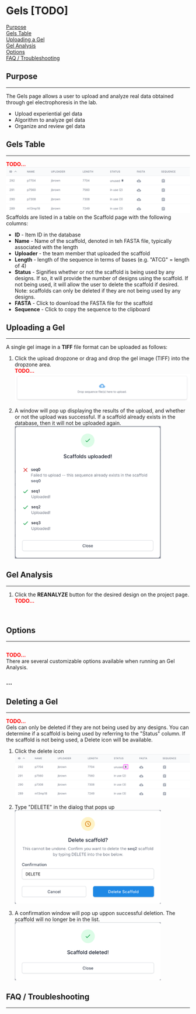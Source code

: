 # Gels [TODO]

[Purpose](#purpose)  
[Gels Table](#gels-table)  
[Uploading a Gel](#uploading-a-gel)  
[Gel Analysis](#gel-analysis)  
[Options](#options)  
[FAQ / Troubleshooting](#faq--troubleshooting)  

## Purpose
---
The Gels page allows a user to upload and analyze real data obtained through 
gel electrophoresis in the lab.

* Upload experiential gel data
* Algorithm to analyze gel data
* Organize and review gel data


## Gels Table
---

<span style="color: red;">**TODO...**</span>  
![](../assets/img/scaffold-table.png)
<br>
Scaffolds are listed in a table on the Scaffold page with the following columns:

* **ID** - Item ID in the database
* **Name** - Name of the scaffold, denoted in teh FASTA file, typically associated with the length
* **Uploader** - the team member that uploaded the scaffold
* **Length** - length of the sequence in terms of bases (e.g. "ATCG" = length of 4)
* **Status** - Signifies whether or not the scaffold is being used by any designs. If so, it will provide
  the number of designs using the scaffold. If not being used, it will allow the user to delete the scaffold
  if desired. Note: scaffolds can only be deleted if they are not being used by any designs.
* **FASTA** - Click to download the FASTA file for the scaffold
* **Sequence** - Click to copy the sequence to the clipboard

## Uploading a Gel
---
A single gel image in a **TIFF** file format can be uploaded as follows:

1. Click the upload dropzone or drag and drop the gel image (TIFF) into the dropzone area.   
<span style="color: red;">**TODO...**</span>
   ![](../assets/img/scaffold-dropzone.png)

2. A window will pop up displaying the results of the upload, and whether or not
   the upload was successful. If a scaffold already exists in the database, then it will not be uploaded
   again.  
   <img src="../assets/img/scaffold-upload-confirmation-alt.png" alt="drawing" width="400"/>


## Gel Analysis
---
1. Click the **REANALYZE** button for the desired design on the project page.   
<span style="color: red;">**TODO...**</span>

<br>



## Options
---
```html

```
<span style="color: red;">**TODO...**</span>   
There are several customizable options available when running an Gel Analysis. 

### ...




## Deleting a Gel
---

<span style="color: red;">**TODO...**</span>   
Gels can only be deleted if they are not being used by any designs.
You can determine if a scaffold is being used by referring to the "Status" column.
If the scaffold is not being used, a Delete icon will be available.

1. Click the delete icon
   ![](../assets/img/scaffold-table-delete.png)


2. Type "DELETE" in the dialog that pops up
   <img src="../assets/img/scaffold-delete-dialog.png" alt="drawing" width="400"/>


3. A confirmation window will pop up uppon successful deletion. The scaffold will no
   longer be in the list.   
   <img src="../assets/img/scaffold-delete-confirmation.png" alt="drawing" width="400"/>

   

## FAQ / Troubleshooting
---
<br>



